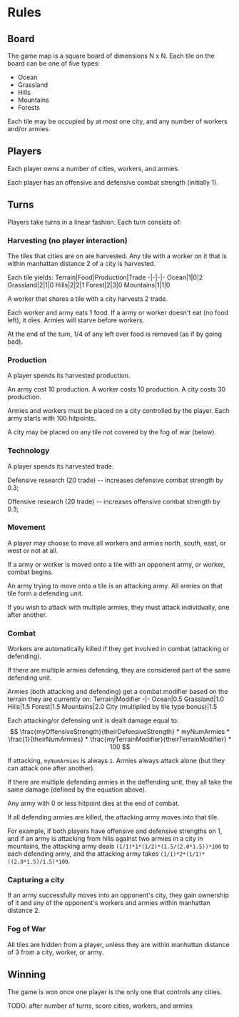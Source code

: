 # Rules

## Board
The game map is a square board of dimensions N x N. Each tile on the board can be one of five types:
* Ocean
* Grassland
* Hills
* Mountains
* Forests

Each tile may be occupied by at most one city, and any number of workers and/or armies.

## Players

Each player owns a number of cities, workers, and armies.

Each player has an offensive and defensive combat strength (initially 1).

## Turns

Players take turns in a linear fashion. Each turn consists of:

### Harvesting (no player interaction)
The tiles that cities are on are harvested. Any tile with a worker on it that is within manhattan distance 2 of a city is harvested.

Each tile yields:
Terrain|Food|Production|Trade
-|-|-|-
Ocean|1|0|2
Grassland|2|1|0
Hills|2|2|1
Forest|2|3|0
Mountains|1|1|0

A worker that shares a tile with a city harvests 2 trade.

Each worker and army eats 1 food. If a army or worker doesn't eat (no food left), it dies. Armies will starve before workers.

At the end of the turn, 1/4 of any left over food is removed (as if by going bad).

### Production
A player spends its harvested production. 

An army cost 10 production. 
A worker costs 10 production.
A city costs 30 production.

Armies and workers must be placed on a city controlled by the player. Each army starts with 100 hitpoints.

A city may be placed on any tile not covered by the fog of war (below).

### Technology
A player spends its harvested trade.

Defensive research (20 trade) -- increases defensive combat strength by 0.3;

Offensive research (20 trade) -- increases offensive combat strength by 0.3;

### Movement
A player may choose to move all workers and armies north, south, east, or west or not at all.

If a army or worker is moved onto a tile with an opponent army, or worker, combat begins.

An army trying to move onto a tile is an attacking army. All armies on that tile form a defending unit.

If you wish to attack with multiple armies, they must attack individually, one after another.

### Combat
Workers are automatically killed if they get involved in combat (attacking or defending).

If there are multiple armies defending, they are considered part of the same defending unit.

Armies (both attacking and defending) get a combat modifier based on the terrain they are currently on:
Terrain|Modifier
-|-
Ocean|0.5
Grassland|1.0
Hills|1.5
Forest|1.5
Mountains|2.0
City (multiplied by tile type bonus)|1.5


Each attacking/or defensing unit is dealt damage equal to:
$$
\frac{myOffensiveStrength}{theirDefensiveStrength} * myNumArmies * \frac{1}{theirNumArmies} * \frac{myTerrainModifier}{theirTerrainModifier} * 100
$$

If attacking, `myNumArmies` is always `1`. Armies always attack alone (but they can attack one after another).

If there are multiple defending armies in the deffending unit, they all take the same damage (defined by the equation above).

Any army with 0 or less hitpoint dies at the end of combat.

If all defending armies are killed, the attacking army moves into that tile. 

For example, if both players have offensive and defensive strengths on 1, and if an army is attacking from hills against two armies in a city in mountains, the attacking army deals `(1/1)*1*(1/2)*(1.5/(2.0*1.5))*100` to each defending army, and the attacking army takes `(1/1)*2*(1/1)*((2.0*1.5)/1.5)*100`.

### Capturing a city
If an army successfully moves into an opponent's city, they gain ownership of it and any of the opponent's workers and armies within manhattan distance 2.

### Fog of War
All tiles are hidden from a player, unless they are within manhattan distance of 3 from a city, worker, or army.

## Winning
The game is won once one player is the only one that controls any cities.

TODO: after number of turns, score cities, workers, and armies
